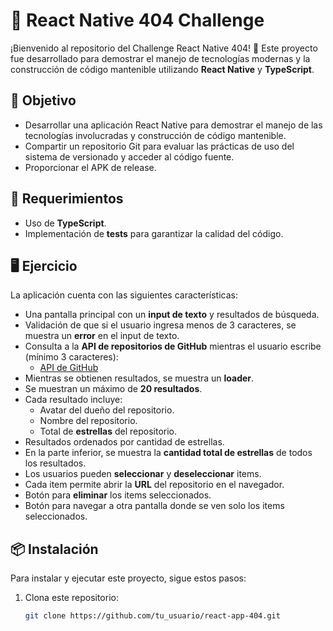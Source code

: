 # 🚀 React Native 404 Challenge

¡Bienvenido al repositorio del Challenge React Native 404! 🎉 Este proyecto fue desarrollado para demostrar el manejo de tecnologías modernas y la construcción de código mantenible utilizando **React Native** y **TypeScript**.

## 🎯 Objetivo

- Desarrollar una aplicación React Native para demostrar el manejo de las tecnologías involucradas y construcción de código mantenible.
- Compartir un repositorio Git para evaluar las prácticas de uso del sistema de versionado y acceder al código fuente.
- Proporcionar el APK de release.

## 📝 Requerimientos

- Uso de **TypeScript**.
- Implementación de **tests** para garantizar la calidad del código.

## 🖥️ Ejercicio

La aplicación cuenta con las siguientes características:

- Una pantalla principal con un **input de texto** y resultados de búsqueda.
- Validación de que si el usuario ingresa menos de 3 caracteres, se muestra un **error** en el input de texto.
- Consulta a la **API de repositorios de GitHub** mientras el usuario escribe (mínimo 3 caracteres):
  - [API de GitHub](https://docs.github.com/en/rest/search?apiVersion=2022-11-28)
- Mientras se obtienen resultados, se muestra un **loader**.
- Se muestran un máximo de **20 resultados**.
- Cada resultado incluye:
  - Avatar del dueño del repositorio.
  - Nombre del repositorio.
  - Total de **estrellas** del repositorio.
- Resultados ordenados por cantidad de estrellas.
- En la parte inferior, se muestra la **cantidad total de estrellas** de todos los resultados.
- Los usuarios pueden **seleccionar** y **deseleccionar** items.
- Cada item permite abrir la **URL** del repositorio en el navegador.
- Botón para **eliminar** los items seleccionados.
- Botón para navegar a otra pantalla donde se ven solo los items seleccionados.

## 📦 Instalación

Para instalar y ejecutar este proyecto, sigue estos pasos:

1. Clona este repositorio:
   ```bash
   git clone https://github.com/tu_usuario/react-app-404.git

